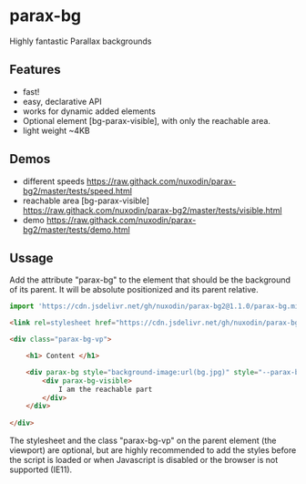 # parax-bg
Highly fantastic Parallax backgrounds

## Features
- fast!
- easy, declarative API
- works for dynamic added elements
- Optional element [bg-parax-visible], with only the reachable area.
- light weight ~4KB

## Demos 
- different speeds
https://raw.githack.com/nuxodin/parax-bg2/master/tests/speed.html
- reachable area [bg-parax-visible]
https://raw.githack.com/nuxodin/parax-bg2/master/tests/visible.html
- demo
https://raw.githack.com/nuxodin/parax-bg2/master/tests/demo.html



## Ussage

Add the attribute "parax-bg" to the element that should be the background of its parent. It will be absolute positionized and its parent relative.

```js
import 'https://cdn.jsdelivr.net/gh/nuxodin/parax-bg2@1.1.0/parax-bg.min.js';
```

```html
<link rel=stylesheet href="https://cdn.jsdelivr.net/gh/nuxodin/parax-bg2@1.1.0/parax-bg.min.css">

<div class="parax-bg-vp">

    <h1> Content </h1>

    <div parax-bg style="background-image:url(bg.jpg)" style="--parax-bg-speed:.7">
        <div parax-bg-visible>
            I am the reachable part
        </div>
    </div>
    
</div>
```

The stylesheet and the class "parax-bg-vp" on the parent element (the viewport) are optional, but are highly recommended to add the styles before the script is loaded or when Javascript is disabled or the browser is not supported (IE11).
